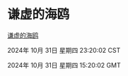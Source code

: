 # 谦虚的海鸥
[谦虚的海鸥](http://219.139.197.74:56308/qxdho/course/base/hotlink/index.php)

2024年 10月 31日 星期四 23:20:02 CST

2024年 10月 31日 星期四 15:20:02 GMT
